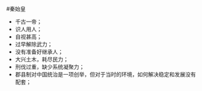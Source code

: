 #秦始皇
  
- 千古一帝；
- 识人用人；
- 自视甚高；
- 过早解除武力；
- 没有准备好继承人；
- 大兴土木，耗尽民力；
- 刑伐过重，缺少系统凝聚力；
- 郡县制对中国统治是一项创举，但对于当时的环境，如何解决稳定和发展没有配套；